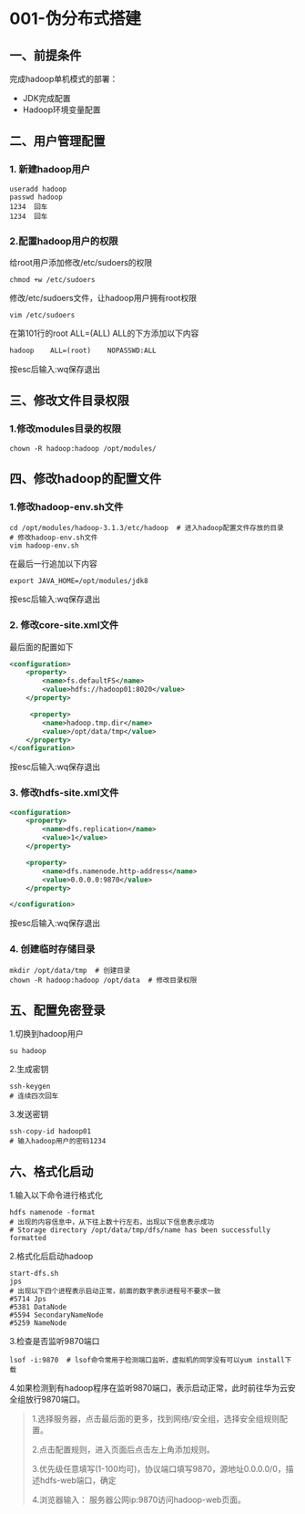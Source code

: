 # 001-伪分布式搭建

## 一、前提条件

完成hadoop单机模式的部署：

- JDK完成配置
- Hadoop环境变量配置

## 二、用户管理配置

### 1. 新建hadoop用户

```shell
useradd hadoop
passwd hadoop
1234  回车
1234  回车
```

### 2.配置hadoop用户的权限

给root用户添加修改/etc/sudoers的权限

```shell
chmod +w /etc/sudoers
```



修改/etc/sudoers文件，让hadoop用户拥有root权限

```shell
vim /etc/sudoers
```

在第101行的root    ALL=(ALL)       ALL的下方添加以下内容

```tex
hadoop    ALL=(root)    NOPASSWD:ALL
```

按esc后输入:wq保存退出

## 三、修改文件目录权限



### 1.修改modules目录的权限

```shell
chown -R hadoop:hadoop /opt/modules/
```



## 四、修改hadoop的配置文件

### 1.修改hadoop-env.sh文件

```shell
cd /opt/modules/hadoop-3.1.3/etc/hadoop  # 进入hadoop配置文件存放的目录
# 修改hadoop-env.sh文件
vim hadoop-env.sh
```

在最后一行追加以下内容

```shell
export JAVA_HOME=/opt/modules/jdk8
```

按esc后输入:wq保存退出



### 2. 修改core-site.xml文件

最后面的配置如下

```xml
<configuration>
    <property>
        <name>fs.defaultFS</name>
        <value>hdfs://hadoop01:8020</value>
    </property>

     <property>
        <name>hadoop.tmp.dir</name>
        <value>/opt/data/tmp</value>
    </property>
</configuration>
```

按esc后输入:wq保存退出

### 3. 修改hdfs-site.xml文件

```xml
<configuration>
    <property>
        <name>dfs.replication</name>
        <value>1</value>
    </property>

    <property>
        <name>dfs.namenode.http-address</name>
        <value>0.0.0.0:9870</value>
    </property>

</configuration>
```

按esc后输入:wq保存退出

### 4. 创建临时存储目录

```shell
mkdir /opt/data/tmp  # 创建目录
chown -R hadoop:hadoop /opt/data  # 修改目录权限
```



## 五、配置免密登录

1.切换到hadoop用户

```shell
su hadoop
```



2.生成密钥

```shell
ssh-keygen
# 连续四次回车
```

3.发送密钥

```shell
ssh-copy-id hadoop01
# 输入hadoop用户的密码1234
```

## 六、格式化启动

1.输入以下命令进行格式化

```shell
hdfs namenode -format
# 出现的内容信息中，从下往上数十行左右，出现以下信息表示成功
# Storage directory /opt/data/tmp/dfs/name has been successfully formatted
```

2.格式化后启动hadoop

```shell
start-dfs.sh
jps
# 出现以下四个进程表示启动正常，前面的数字表示进程号不要求一致
#5714 Jps
#5381 DataNode
#5594 SecondaryNameNode
#5259 NameNode
```

3.检查是否监听9870端口

```shell
lsof -i:9870  # lsof命令常用于检测端口监听，虚拟机的同学没有可以yum install下载
```

4.如果检测到有hadoop程序在监听9870端口，表示启动正常，此时前往华为云安全组放行9870端口。

> 1.选择服务器，点击最后面的更多，找到网络/安全组，选择安全组规则配置。
>
> 2.点击配置规则，进入页面后点击左上角添加规则。
>
> 3.优先级任意填写(1-100均可)，协议端口填写9870，源地址0.0.0.0/0，描述hdfs-web端口，确定
>
> 4.浏览器输入： 服务器公网ip:9870访问hadoop-web页面。





